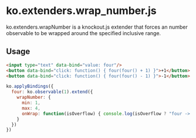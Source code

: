 ko.extenders.wrap_number.js
===========================

ko.extenders.wrapNumber is a knockout.js extender that forces an number observable to be wrapped around the specified inclusive range.

Usage
-----

```html
<input type="text" data-bind="value: four"/>
<button data-bind="click: function() { four(four() + 1) }">+1</button>
<button data-bind="click: function() { four(four() - 1) }">-1</button>
```

```javascript
ko.applyBindings({
  four: ko.observable(1).extend({
    wrapNumber: {
      min: 1,
      max: 4,
      onWrap: function(isOverflow) { console.log(isOverflow ? "four -> one" : "one -> four") }
    }
  })
})
```
